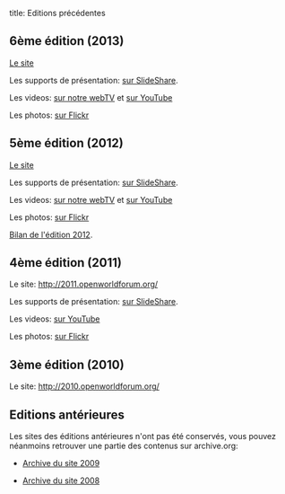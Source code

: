 title: Editions précédentes


## 6ème édition (2013)

[Le site](http://2013.openworldforum.org/)

Les supports de présentation: [sur SlideShare](http://fr.slideshare.net/OpenWorldForum/presentations).

Les videos: [sur notre webTV](http://openworldforum.tv/) et [sur YouTube](http://www.youtube.com/user/OpenWorldForum)

Les photos: [sur Flickr](http://www.flickr.com/photos/67985356@N07/)


## 5ème édition (2012)

[Le site](http://2012.openworldforum.org/) 

Les supports de présentation: [sur SlideShare](http://fr.slideshare.net/OpenWorldForum/presentations).

Les videos: [sur notre webTV](http://openworldforum.tv/) et [sur YouTube](http://www.youtube.com/user/OpenWorldForum)

Les photos: [sur Flickr](http://www.flickr.com/photos/67985356@N07/)

[Bilan de l'édition 2012](http://fr.slideshare.net/OpenWorldForum/open-world-forum-2012-outcomes).


## 4ème édition (2011)

Le site: <http://2011.openworldforum.org/>

Les supports de présentation: [sur SlideShare](http://fr.slideshare.net/OpenWorldForum/presentations).

Les videos: [sur YouTube](http://www.youtube.com/user/OpenWorldForum)

Les photos: [sur Flickr](http://www.flickr.com/photos/67985356@N07/)

## 3ème édition (2010)

Le site: <http://2010.openworldforum.org/>

## Editions antérieures

Les sites des éditions antérieures n'ont pas été conservés, vous pouvez néanmoins retrouver une partie des contenus sur archive.org:

- [Archive du site 2009](http://web.archive.org/web/20091212025904/http://openworldforum.org/?)

- [Archive du site 2008](http://web.archive.org/web/20081217024415/http://www.openworldforum.org/)
